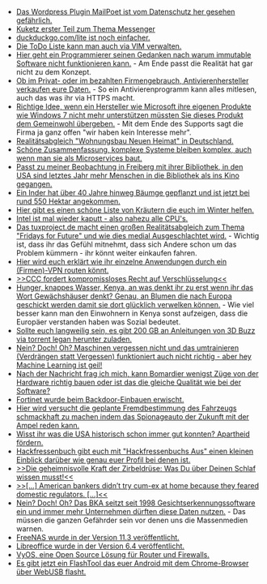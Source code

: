 * [Das Wordpress Plugin MailPoet ist vom Datenschutz her gesehen gefährlich.](https://www.kuketz-blog.de/wichtiger-hinweis-verabschiedung-vom-newsletter/)
* [Kuketz erster Teil zum Thema Messenger](https://www.kuketz-blog.de/die-verrueckte-welt-der-messenger-messenger-teil1/)
* [duckduckgo.com/lite ist noch einfacher.](https://duckduckgo.com/lite/)
* [Die ToDo Liste kann man auch via VIM verwalten.](https://opensource.com/article/20/1/vim-task-list-reddit-twitter)
* [Hier geht ein Programmierer seinen Gedanken nach warum immutable Software nicht funktionieren kann.](https://utcc.utoronto.ca/~cks/space/blog/tech/RealWorldIsMutable) - Am Ende passt die Realität hat gar nicht zu dem Konzept.
* [Ob im Privat- oder im bezahlten Firmengebrauch, Antivierenhersteller verkaufen eure Daten.](https://blog.fefe.de/?ts=a0d1baf7) - So ein Antivierenprogramm kann alles mitlesen, auch das was ihr via HTTPS macht.
* [Richtige Idee, wenn ein Hersteller wie Microsoft ihre eigenen Produkte wie Windows 7 nicht mehr unterstützen müssten Sie dieses Produkt dem Gemeinwohl übergeben.](https://www.heise.de/newsticker/meldung/Free-Software-Foundation-Windows-7-soll-freie-Software-werden-4646110.html) - Mit dem Ende des Supports sagt die Firma ja ganz offen "wir haben kein Interesse mehr".
* [Realitätsabgleich "Wohnungsbau Neuen Heimat" in Deutschland.](https://blog.fefe.de/?ts=a0d00565)
* [Schöne Zusammenfassung, komplexe Systeme bleiben komplex, auch wenn man sie als Microservices baut.](https://blog.fefe.de/?ts=a0d07bd8)
* [Passt zu meiner Beobachtung in Freiberg mit ihrer Bibliothek, in den USA sind letztes Jahr mehr Menschen in die Bibliothek als ins Kino gegangen.](https://blog.fefe.de/?ts=a0d37ee1)
* [Ein Inder hat über 40 Jahre hinweg Bäumge gepflanzt und ist jetzt bei rund 550 Hektar angekommen.](https://netzfrauen.org/2020/01/28/india-9/)
* [Hier gibt es einen schöne Liste von Kräutern die euch im Winter helfen.](https://www.kraeuterallerlei.de/wirksam-im-winter-kraeuter-fuers-immunsystem/)
* [Intel ist mal wieder kaputt - also nahezu alle CPU's.](https://www.golem.de/news/sicherheitsluecken-l1des-und-vrs-machen-intel-chips-angreifbar-2001-146308.html)
* [Das tuxproject.de macht einen großen Realitätsabgleich zum Thema "Fridays for Future" und wie dies medial Ausgeschlachtet wird.](https://tuxproject.de/blog/2020/01/ueber-wohlstand/) - Wichtig ist, dass ihr das Gefühl mitnehmt, dass sich Andere schon um das Problem kümmern - ihr könnt weiter einkaufen fahren.
* [Hier wird euch erklärt wie ihr einzelne Anwendungen durch ein (Firmen)-VPN routen könnt.](https://nullday.de/posts/routing-applications-through-a-vpn/)
* [>>CCC fordert kompromissloses Recht auf Verschlüsselung<<](https://www.ccc.de/de/updates/2020/ccc-fordert-kompromissloses-recht-auf-verschlusselung)
* [Hunger, knappes Wasser, Kenya, an was denkt ihr zu erst wenn ihr das Wort Gewächshäuser denkt? Genau, an Blumen die nach Europa geschickt werden damit sie dort glücklich verwelken können.](https://netzfrauen.org/2020/01/27/kenya-2/) - Wie viel besser kann man den Einwohnern in Kenya sonst aufzeigen, dass die Europäer verstanden haben was Sozial bedeutet.
* [Sollte euch langweilig sein, es gibt 200 GB an Anleitungen von 3D Buzz via torrent legan herunter zuladen.](https://www.ghacks.net/2020/01/27/200-gigabytes-of-development-and-design-tutorials-from-3d-buzz-released/)
* [Nein? Doch! Oh? Maschinen vergessen nicht und das umtrainieren (Verdrängen statt Vergessen) funktioniert auch nicht richtig - aber hey Machine Learning ist geil!](https://blog.fefe.de/?ts=a0d13f93)
* [Nach der Nachricht frag ich mich, kann Bomardier wenigst Züge von der Hardware richtig bauen oder ist das die gleiche Qualität wie bei der Software?](https://blog.fefe.de/?ts=a0d137af)
* [Fortinet wurde beim Backdoor-Einbauen erwischt.](https://blog.fefe.de/?ts=a0ce6c5b)
* [Hier wird versucht die geplante Fremdbestimmung des Fahrzeugs schmackhaft zu machen indem das Spionageauto der Zukunft mit der Ampel reden kann.](https://www.golem.de/news/vernetzung-ampeln-melden-audis-gruenes-licht-2001-146326-rss.html)
* [Wisst ihr was die USA historisch schon immer gut konnten? Apartheid fördern.](https://weltnetz.tv/ticker/2262-nicht-deal-sondern-trumps-betrug-des-jahrhunderts)
* [Hackfressenbuch gibt euch mit "Hackfressenbuchs Aus" einen kleinen Einblick darüber wie genau euer Profil bei denen ist.](https://www.ghacks.net/2020/01/28/facebooks-off-facebook-activity-tool-is-now-available-to-everyone/)
* [>>Die geheimnisvolle Kraft der Zirbeldrüse: Was Du über Deinen Schlaf wissen musst!<<](https://www.welt-im-wandel.tv/video/die-geheimnisvolle-kraft-der-zirbeldruese-was-du-ueber-deinen-schlaf-wissen-musst/)
* [>>[...] American bankers didn’t try cum-ex at home because they feared domestic regulators. [...]<<](https://blog.fefe.de/?ts=a0cf8e7a)
* [Nein? Doch! Oh? Das BKA seitzt seit 1998 Gesichtserkennungssoftware ein und immer mehr Unternehmen dürften diese Daten nutzen.](https://www.golem.de/news/ueberwachung-polizei-speichert-5-8-millionen-gesichtserkennungsbilder-2001-146363-rss.html) - Das müssen die ganzen Gefährder sein vor denen uns die Massenmedien warnen.
* [FreeNAS wurde in der Version 11.3 veröffentlicht.](http://www.phoronix.com/scan.php?page=news_item&px=FreeNAS-11.3-Released)
* [Libreoffice wurde in der Version 6.4 veröffentlicht.](https://www.pro-linux.de/news/1/27758/libreoffice-64-freigegeben.html)
* [VyOS, eine Open Source Lösung für Router und Firewalls.](https://opensource.com/article/20/1/open-source-networking)
* [Es gibt jetzt ein FlashTool das euer Android mit dem Chrome-Browser über WebUSB flasht.](https://source.android.com/setup/contribute/flash)
